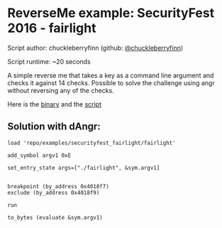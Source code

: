 # ReverseMe example: SecurityFest 2016 - fairlight

Script author: chuckleberryfinn (github: [@chuckleberryfinn](https://github.com/chuckleberryfinn))

Script runtime: ~20 seconds

A simple reverse me that takes a key as a command line argument and checks it against 14 checks. Possible to solve the challenge using angr without reversing any of the checks.

Here is the [binary](https://github.com/angr/angr-examples/tree/master/examples/securityfest_fairlight/fairlight)
and the [script](https://github.com/angr/angr-examples/tree/master/examples/securityfest_fairlight/solve.py)

## Solution with dAngr:

```
load 'repo/examples/securityfest_fairlight/fairlight'

add_symbol argv1 0xE

set_entry_state args=["./fairlight", &sym.argv1]


breakpoint (by_address 0x4018f7)
exclude (by_address 0x4018f9)

run

to_bytes (evaluate &sym.argv1)

```
